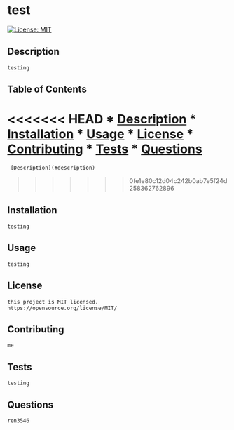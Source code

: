 # test
[![License: MIT](https://img.shields.io/badge/License-MIT-yellow.svg)](https://opensource.org/licenses/MIT)
  ## Description
    testing
  ## Table of Contents
<<<<<<< HEAD
    * [Description](#description)
    * [Installation](#installation)
    * [Usage](#usage)
    * [License](#license)
    * [Contributing](#contributing)
    * [Tests](#tests)
    * [Questions](#questions)
=======
     [Description](#description)
>>>>>>> 0fe1e80c12d04c242b0ab7e5f24d258362762896
  ## Installation
    testing
  ## Usage
    testing
  ## License 
    this project is MIT licensed.
    https://opensource.org/license/MIT/
  ## Contributing 
    me
  ## Tests 
    testing
## Questions 
    ren3546   
